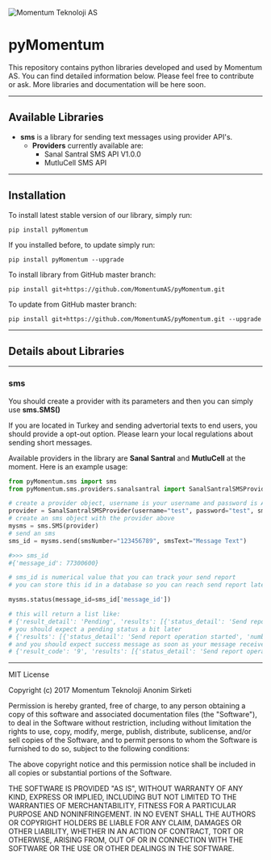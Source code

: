 ![Momentum Teknoloji AS](https://mtas.com.tr/wp-content/uploads/2016/03/logoMTAS.png "Momentum AS Logo")

# pyMomentum
This repository contains python libraries developed and used by Momentum AS. You can find detailed information below. Please feel free to contribute or ask. More libraries and documentation will be here soon.

---

## Available Libraries
- **sms** is a library for sending text messages using provider API's.
  - **Providers** currently available are:
    - Sanal Santral SMS API V1.0.0
    - MutluCell SMS API

---

## Installation

To install latest stable version of our library, simply run:

    pip install pyMomentum


If you installed before, to update simply run:

    pip install pyMomentum --upgrade

To install library from GitHub master branch:

    pip install git+https://github.com/MomentumAS/pyMomentum.git

To update from GitHub master branch:

    pip install git+https://github.com/MomentumAS/pyMomentum.git --upgrade



---
## Details about Libraries
---
### sms

You should create a provider with its parameters and then you can simply use **sms.SMS()**

If you are located in Turkey and sending advertorial texts to end users, you should provide a opt-out option. Please learn your local regulations about sending short messages.

Available providers in the library are **Sanal Santral** and **MutluCell** at the moment. Here is an example usage:
```python
from pyMomentum.sms import sms
from pyMomentum.sms.providers.sanalsantral import SanalSantralSMSProvider

# create a provider object, username is your username and password is API key. smsHeader should be one of your registered headers (alphanumerical from information of SMS)
provider = SanalSantralSMSProvider(username="test", password="test", smsHeader="test")
# create an sms object with the provider above
mysms = sms.SMS(provider)
# send an sms
sms_id = mysms.send(smsNumber="123456789", smsText="Message Text")

#>>> sms_id
#{'message_id': 77300600}

# sms_id is numerical value that you can track your send report
# you can store this id in a database so you can reach send report later

mysms.status(message_id=sms_id['message_id'])

# this will return a list like:
# {'result_detail': 'Pending', 'results': [{'status_detail': 'Send report operation started', 'status': '25', 'number': '90500000000'}], 'result_code': '5'}
# you should expect a pending status a bit later
# {'results': [{'status_detail': 'Send report operation started', 'number': '90500000000', 'status': '25'}], 'result_detail': 'Pending', 'result_code': '5'}
# and you should expect success message as soon as your message received
# {'result_code': '9', 'results': [{'status_detail': 'Send report operation completed', 'status': '23', 'number': '90500000000'}], 'result_detail': 'Success'}
```
---

MIT License

Copyright (c) 2017 Momentum Teknoloji Anonim Sirketi

Permission is hereby granted, free of charge, to any person obtaining a copy
of this software and associated documentation files (the "Software"), to deal
in the Software without restriction, including without limitation the rights
to use, copy, modify, merge, publish, distribute, sublicense, and/or sell
copies of the Software, and to permit persons to whom the Software is
furnished to do so, subject to the following conditions:

The above copyright notice and this permission notice shall be included in all
copies or substantial portions of the Software.

THE SOFTWARE IS PROVIDED "AS IS", WITHOUT WARRANTY OF ANY KIND, EXPRESS OR
IMPLIED, INCLUDING BUT NOT LIMITED TO THE WARRANTIES OF MERCHANTABILITY,
FITNESS FOR A PARTICULAR PURPOSE AND NONINFRINGEMENT. IN NO EVENT SHALL THE
AUTHORS OR COPYRIGHT HOLDERS BE LIABLE FOR ANY CLAIM, DAMAGES OR OTHER
LIABILITY, WHETHER IN AN ACTION OF CONTRACT, TORT OR OTHERWISE, ARISING FROM,
OUT OF OR IN CONNECTION WITH THE SOFTWARE OR THE USE OR OTHER DEALINGS IN THE
SOFTWARE.

